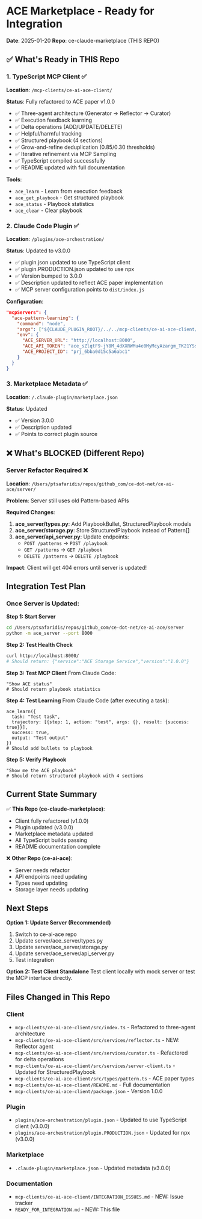 # ACE Marketplace - Ready for Integration

**Date**: 2025-01-20
**Repo**: ce-claude-marketplace (THIS REPO)

## ✅ What's Ready in THIS Repo

### 1. TypeScript MCP Client ✅
**Location**: `/mcp-clients/ce-ai-ace-client/`

**Status**: Fully refactored to ACE paper v1.0.0
- ✅ Three-agent architecture (Generator → Reflector → Curator)
- ✅ Execution feedback learning
- ✅ Delta operations (ADD/UPDATE/DELETE)
- ✅ Helpful/harmful tracking
- ✅ Structured playbook (4 sections)
- ✅ Grow-and-refine deduplication (0.85/0.30 thresholds)
- ✅ Iterative refinement via MCP Sampling
- ✅ TypeScript compiled successfully
- ✅ README updated with full documentation

**Tools**:
- `ace_learn` - Learn from execution feedback
- `ace_get_playbook` - Get structured playbook
- `ace_status` - Playbook statistics
- `ace_clear` - Clear playbook

### 2. Claude Code Plugin ✅
**Location**: `/plugins/ace-orchestration/`

**Status**: Updated to v3.0.0
- ✅ plugin.json updated to use TypeScript client
- ✅ plugin.PRODUCTION.json updated to use npx
- ✅ Version bumped to 3.0.0
- ✅ Description updated to reflect ACE paper implementation
- ✅ MCP server configuration points to `dist/index.js`

**Configuration**:
```json
"mcpServers": {
  "ace-pattern-learning": {
    "command": "node",
    "args": ["${CLAUDE_PLUGIN_ROOT}/../../mcp-clients/ce-ai-ace-client/dist/index.js"],
    "env": {
      "ACE_SERVER_URL": "http://localhost:8000",
      "ACE_API_TOKEN": "ace_sZlqtF9-jY8M_4dXXRWMu4e0MyMcyAzargm_TK21YSs",
      "ACE_PROJECT_ID": "prj_6bba0d15c5a6abc1"
    }
  }
}
```

### 3. Marketplace Metadata ✅
**Location**: `/.claude-plugin/marketplace.json`

**Status**: Updated
- ✅ Version 3.0.0
- ✅ Description updated
- ✅ Points to correct plugin source

## ❌ What's BLOCKED (Different Repo)

### Server Refactor Required ❌
**Location**: `/Users/ptsafaridis/repos/github_com/ce-dot-net/ce-ai-ace/server/`

**Problem**: Server still uses old Pattern-based APIs

**Required Changes**:
1. **ace_server/types.py**: Add PlaybookBullet, StructuredPlaybook models
2. **ace_server/storage.py**: Store StructuredPlaybook instead of Pattern[]
3. **ace_server/api_server.py**: Update endpoints:
   - `POST /patterns` → `POST /playbook`
   - `GET /patterns` → `GET /playbook`
   - `DELETE /patterns` → `DELETE /playbook`

**Impact**: Client will get 404 errors until server is updated!

## Integration Test Plan

### Once Server is Updated:

**Step 1: Start Server**
```bash
cd /Users/ptsafaridis/repos/github_com/ce-dot-net/ce-ai-ace/server
python -m ace_server --port 8000
```

**Step 2: Test Health Check**
```bash
curl http://localhost:8000/
# Should return: {"service":"ACE Storage Service","version":"1.0.0"}
```

**Step 3: Test MCP Client**
From Claude Code:
```
"Show ACE status"
# Should return playbook statistics
```

**Step 4: Test Learning**
From Claude Code (after executing a task):
```
ace_learn({
  task: "Test task",
  trajectory: [{step: 1, action: "test", args: {}, result: {success: true}}],
  success: true,
  output: "Test output"
})
# Should add bullets to playbook
```

**Step 5: Verify Playbook**
```
"Show me the ACE playbook"
# Should return structured playbook with 4 sections
```

## Current State Summary

✅ **This Repo (ce-claude-marketplace)**:
- Client fully refactored (v1.0.0)
- Plugin updated (v3.0.0)
- Marketplace metadata updated
- All TypeScript builds passing
- README documentation complete

❌ **Other Repo (ce-ai-ace)**:
- Server needs refactor
- API endpoints need updating
- Types need updating
- Storage layer needs updating

## Next Steps

**Option 1: Update Server (Recommended)**
1. Switch to ce-ai-ace repo
2. Update server/ace_server/types.py
3. Update server/ace_server/storage.py
4. Update server/ace_server/api_server.py
5. Test integration

**Option 2: Test Client Standalone**
Test client locally with mock server or test the MCP interface directly.

## Files Changed in This Repo

### Client
- `mcp-clients/ce-ai-ace-client/src/index.ts` - Refactored to three-agent architecture
- `mcp-clients/ce-ai-ace-client/src/services/reflector.ts` - NEW: Reflector agent
- `mcp-clients/ce-ai-ace-client/src/services/curator.ts` - Refactored for delta operations
- `mcp-clients/ce-ai-ace-client/src/services/server-client.ts` - Updated for StructuredPlaybook
- `mcp-clients/ce-ai-ace-client/src/types/pattern.ts` - ACE paper types
- `mcp-clients/ce-ai-ace-client/README.md` - Full documentation
- `mcp-clients/ce-ai-ace-client/package.json` - Version 1.0.0

### Plugin
- `plugins/ace-orchestration/plugin.json` - Updated to use TypeScript client (v3.0.0)
- `plugins/ace-orchestration/plugin.PRODUCTION.json` - Updated for npx (v3.0.0)

### Marketplace
- `.claude-plugin/marketplace.json` - Updated metadata (v3.0.0)

### Documentation
- `mcp-clients/ce-ai-ace-client/INTEGRATION_ISSUES.md` - NEW: Issue tracker
- `READY_FOR_INTEGRATION.md` - NEW: This file
